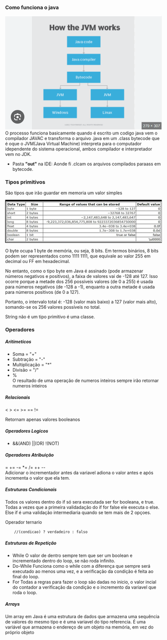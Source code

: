 ### Como funciona o java

![img.png](img.png)
O processo funciona basicamente quando é escrito um codigo java vem o compilador JAVAC e transforma o arquivo .java em um .class bytecode
que é oque o JVM(Java Virtual Machine) interpreta para o computador idependente do sistema operacional, ambos compilador e interpretador vem
no JDK.

- Pasta **"out"** na IDE: Aonde fi .clcam os arquivos compilados paraass em bytecode.

### Tipos primitivos

São tipos que irão guardar em memoria um valor simples      

![img_2.png](img_2.png)

O byte ocupa 1 byte de memória, ou seja, 8 bits. Em termos binários, 8 bits podem ser representados como 1111 1111, que equivale ao valor 255 em decimal ou FF em hexadecimal.

No entanto, como o tipo byte em Java é assinado (pode armazenar números negativos e positivos), a faixa de valores vai de -128 até 127. Isso ocorre porque a metade dos 256 possíveis valores (de 0 a 255) é usada para números negativos (de -128 a -1), enquanto a outra metade é usada para números positivos (de 0 a 127).

Portanto, o intervalo total é: -128 (valor mais baixo) a 127 (valor mais alto), somando-se os 256 valores possíveis no total.

String não é um tipo primitivo é uma classe.

 ### Operadores
##### Aritimeticos
+ Soma = "+"
+ Subtração = "-"
+ Multiplicação = "*"
+ Divisão = "/" 
+ %\
O resultado de uma operação de numeros inteiros sempre irão retornar numeros inteiros

##### Relacionais

< > <= >=  == !=

Retornam apenas valores booleanos

##### Operadores Logicos

+ &&(AND) ||(OR) !(NOT)

##### Operadores Atribuição
 
= += -= *= /= ++ --\
Adicionar o incrementador antes da variavel adiona o valor antes e após incrementa o valor que ela tem.

##### Estruturas Condicionais
Todos os valores dentro do if só sera executada ser for booleana, e true.
Todas a vezes que a primeira validadação do if for false ele executa o else.
Else if é uma validação intermediaria quando se tem mais de 2 opçoes.
            
Operador ternario

        //(condicao) ? verdadeiro : falso

##### Estruturas de Repetição

+ While
O valor de dentro sempre tem que ser um boolean e incrementado dentro do loop, se não roda infinito.
+ Do-While
Funciona como o while com a diferença que sempre será executado ao menos uma vez, e a verificação da condição é feita ao final do loop.
+ For
Todas a regras para fazer o loop são dadas no inicio, o valor incial do contador a verificação da condição e o incremento da variavel que roda o loop.

##### Arrays
Um array em Java é uma estrutura de dados que armazena uma sequência de valores do mesmo tipo e é uma variavel do tipo referencia.
É uma variável que armazena o endereço de um objeto na memória, em vez do próprio objeto